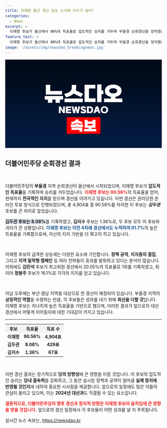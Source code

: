 ```yaml
---
title: 이재명 울산 경선 압승 소식에 모두가 놀라!
categories:
  - News
excerpt: >
  이재명 후보가 울산에서 90%대 득표율로 압도적인 승리를 거두며 부울경 순회경선을 장악했습니다. 최고위원 경선에서도 치열한 경쟁이 벌어지며 이목을 집중시키고 있습니다!
feature_text: >
  이재명 후보가 울산에서 90%대 득표율로 압도적인 승리를 거두며 부울경 순회경선을 장악했습니다. 최고위원 경선에서도 치열한 경쟁이 벌어지며 이목을 집중시키고 있습니다!
image: '/assets/img/newsdao_breakingnews.jpg'
---
```


<p><img src="/assets/img/newsdao_breakingnews.jpg" alt="cryptoinkorea 속보" /></p>

<h2 data-ke-size="size26">더불어민주당 순회경선 결과</h2>

<p data-ke-size="size16">&nbsp;</p>

<p>더불어민주당의 <strong>부울경</strong> 지역 순회경선이 울산에서 시작되었으며, 이재명 후보가 <strong>압도적인 득표율</strong>을 기록하며 승리를 거두었습니다. <b><span style="color: #ee2323;">이재명 후보는 90.56%</span></b>의 득표율을 얻어, 현재까지 <strong>전국적인 지지</strong>를 받으며 경선을 이어가고 있습니다. 이번 경선은 권리당원 온라인 투표 방식으로 진행되었으며, 총 4,904표 중 90.56%를 차지한 이 후보는 <strong><em>김두관</em></strong> 후보를 큰 차이로 앞섰습니다. </p>

<p><b><span style="background-color: #21538527;">김두관 후보는 8.08%</span></b>를 기록하였고, <strong>김지수</strong> 후보는 1.36%로, 두 후보 모두 이 후보와 괴리가 큰 상황입니다. <b><span style="color: #1a5490;">이재명 후보는 이전 4차례 경선에서도 누적하여 91.7%</span></b>의 높은 득표율을 기록함으로써, 자신의 지지 기반을 더 확고히 하고 있습니다.</p>

<p data-ke-size="size16">&nbsp;</p>

<p>이재명 후보의 급격한 상승세는 다양한 요소에 기인합니다. <strong>정책 공약</strong>, <strong>지지층의 결집</strong>, 그리고 <strong>지역 밀착형 캠페인</strong> 등 여러 전략들이 효과를 발휘하고 있다는 분석이 많습니다. 이외에도 <strong>김민석</strong> 후보가 최고위원 경선에서 20.05%의 득표율로 1위를 기록하였고, 뒤이어 <strong>정봉주</strong> 후보가 16.1%로 각각의 지지를 얻고 있습니다.</p>

<p data-ke-size="size16">&nbsp;</p>

<p>이날 오후에는 부산·경남 지역을 대상으로 한 경선이 예정되어 있습니다. 부울경 지역의 <strong>상징적인 역할</strong>을 수행하는 만큼, 각 후보들은 성과를 내기 위해 <strong>최선을 다할 것</strong>입니다. 이재명 후보는 지나치게 높은 득표율을 기반으로 했으며, 이러한 결과가 앞으로의 대선 경선에서 어떻게 이어질지에 대한 기대감이 커지고 있습니다.</p>

<hr>

<table style="width:100%; border-collapse:collapse;">
<tr>
    <th style="text-align:center; background-color:#f2f2f2;">후보</th>
    <th style="text-align:center; background-color:#f2f2f2;">득표율</th>
    <th style="text-align:center; background-color:#f2f2f2;">득표 수</th>
</tr>
<tr>
    <td style="text-align:center; height:17px;"><b>이재명</b></td>
    <td style="text-align:center; height:17px;"><b>90.56%</b></td>
    <td style="text-align:center; height:17px;"><b>4,904표</b></td>
</tr>
<tr>
    <td style="text-align:center; height:17px;"><b>김두관</b></td>
    <td style="text-align:center; height:17px;"><b>8.08%</b></td>
    <td style="text-align:center; height:17px;"><b>429표</b></td>
</tr>
<tr>
    <td style="text-align:center; height:17px;"><b>김지수</b></td>
    <td style="text-align:center; height:17px;"><b>1.36%</b></td>
    <td style="text-align:center; height:17px;"><b>67표</b></td>
</tr>
</table>

<p data-ke-size="size16">&nbsp;</p>

<p>이번 경선 결과는 장기적으로 <strong>당의 방향성</strong>에 큰 영향을 미칠 것입니다. 이 후보의 압도적인 승리는 <strong>당내 결속력</strong>을 강화하고, 그 동안 실시된 정책과 공약이 얼마큼 <strong>실제 정치에 반영될 것인지</strong>에 대하여 중요한 시사점을 제공합니다. 앞으로의 일정에도 많은 이들의 관심이 쏠리고 있으며, 이는 <strong>2024년 대선과</strong>도 직결될 수 있는 요소입니다. </p>

<p><b><span style="color: #ee2323;">결론적으로, 더불어민주당의 향후 경선과 정치적 방향은 이재명 후보의 움직임에 큰 영향을 받을 것입니다.</span></b> 앞으로의 경선 일정에서 각 후보들이 어떤 성과를 낼 지 주목됩니다.</p>
실시간 뉴스 속보는, <a href="https://newsdao.kr" rel="dofollow">https://newsdao.kr</a>


